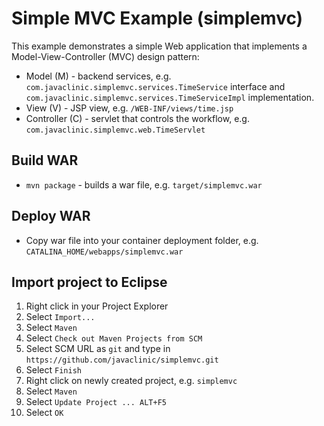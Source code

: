 # Simple MVC Example (simplemvc)

This example demonstrates a simple Web application that implements a Model-View-Controller (MVC) design pattern:
* Model (M) - backend services, e.g. `com.javaclinic.simplemvc.services.TimeService` interface and `com.javaclinic.simplemvc.services.TimeServiceImpl` implementation.
* View (V) - JSP view, e.g. `/WEB-INF/views/time.jsp`
* Controller (C) - servlet that controls the workflow, e.g. `com.javaclinic.simplemvc.web.TimeServlet`

## Build WAR

* `mvn package` - builds a war file, e.g. `target/simplemvc.war`

## Deploy WAR

* Copy war file into your container deployment folder, e.g. `CATALINA_HOME/webapps/simplemvc.war`

## Import project to Eclipse
1. Right click in your Project Explorer
2. Select `Import...`
3. Select `Maven`
4. Select `Check out Maven Projects from SCM`
5. Select SCM URL as `git` and type in `https://github.com/javaclinic/simplemvc.git`
6. Select `Finish`
7. Right click on newly created project, e.g. `simplemvc`
8. Select `Maven`
9. Select `Update Project ... ALT+F5`
10. Select `OK`



